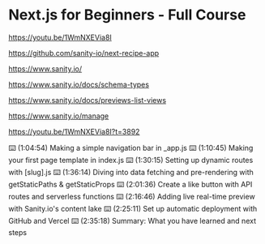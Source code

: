 # Next.js for Beginners - Full Course

<https://youtu.be/1WmNXEVia8I>

<https://github.com/sanity-io/next-recipe-app>

<https://www.sanity.io/>

<https://www.sanity.io/docs/schema-types>

<https://www.sanity.io/docs/previews-list-views>

<https://www.sanity.io/manage>

<https://youtu.be/1WmNXEVia8I?t=3892>

⌨️ (1:04:54) Making a simple navigation bar in _app.js
⌨️ (1:10:45) Making your first page template in index.js
⌨️ (1:30:15) Setting up dynamic routes with [slug].js
⌨️ (1:36:14) Diving into data fetching and pre-rendering with getStaticPaths & getStaticProps
⌨️ (2:01:36) Create a like button with API routes and serverless functions
⌨️ (2:16:46) Adding live real-time preview with Sanity.io's content lake
⌨️ (2:25:11) Set up automatic deployment with GitHub and Vercel
⌨️ (2:35:18) Summary: What you have learned and next steps
